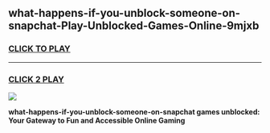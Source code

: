 
## what-happens-if-you-unblock-someone-on-snapchat-Play-Unblocked-Games-Online-9mjxb
<h3>
<a href="https://premium76.site?title=what-happens-if-you-unblock-someone-on-snapchat&ref=25A">CLICK TO PLAY</a></h3>
<hr>

<h3>
<a href="https://premium76.site?title=what-happens-if-you-unblock-someone-on-snapchat&ref=25A">CLICK 2 PLAY</a>
  
</h3>

<a href="https://premium76.site?title=what-happens-if-you-unblock-someone-on-snapchat&ref=25A"><img src="https://clearcache.store/games.png"></a>


**what-happens-if-you-unblock-someone-on-snapchat games unblocked: Your Gateway to Fun and Accessible Online Gaming**
